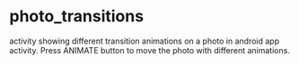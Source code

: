 # photo_transitions
activity showing different transition animations on a photo in android app activity.
Press ANIMATE button to move the photo with different animations.

